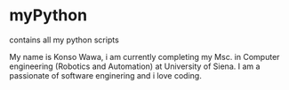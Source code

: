 # myPython
contains all my python scripts

My name is Konso Wawa, i am currently completing my Msc. in Computer engineering (Robotics and Automation) at University of Siena.
I am a passionate of software enginering and i love coding. 


